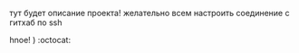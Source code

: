 тут будет описание проекта! 
желательно всем настроить соединение с гитхаб по ssh

hnoe! )
:octocat:
